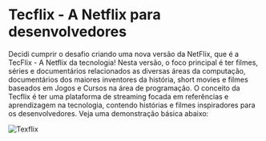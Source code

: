 
# Tecflix - A Netflix para desenvolvedores

Decidi cumprir o desafio criando uma nova versão da NetFlix, que é a TecFlix - A Netflix da tecnologia! Nesta versão, o foco principal é ter filmes, séries e documentários relacionados as diversas áreas da computação, documentários dos maiores inventores da história, short movies e filmes baseados em Jogos e Cursos na área de programação. O conceito da Tecflix é ter uma plataforma de streaming focada em referências e aprendizagem na tecnologia, contendo histórias e filmes inspiradores para os desenvolvedores. Veja uma demonstração básica abaixo:

![Texflix](./tecflix_demo1.gif)